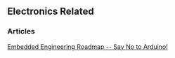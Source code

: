 ## Electronics Related

### Articles
[Embedded Engineering Roadmap -- Say No to Arduino!](https://blog.umer-farooq.com/embedded-engineering-roadmap-say-no-to-arduino-a0eed8e1bf10)
